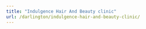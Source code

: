 ```yaml
---
title: "Indulgence Hair And Beauty clinic"
url: /darlington/indulgence-hair-and-beauty-clinic/
---
```

